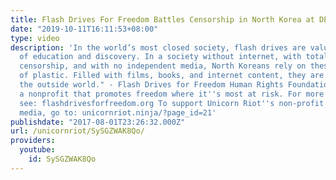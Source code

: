 ```yaml
---
title: Flash Drives For Freedom Battles Censorship in North Korea at DEFCON 25 1
date: "2019-10-11T16:11:53+08:00"
type: video
description: 'In the world’s most closed society, flash drives are valuable tools
  of education and discovery. In a society without internet, with total government
  censorship, and with no independent media, North Koreans rely on these little pieces
  of plastic. Filled with films, books, and internet content, they are windows to
  the outside world." - Flash Drives for Freedom Human Rights Foundation (@HRF) is
  a nonprofit that promotes freedom where it''s most at risk. For more information
  see: flashdrivesforfreedom.org To support Unicorn Riot''s non-profit independent
  media, go to: unicornriot.ninja/?page_id=21'
publishdate: "2017-08-01T23:26:32.000Z"
url: /unicornriot/SySGZWAK8Qo/
providers:
  youtube:
    id: SySGZWAK8Qo
---
```

